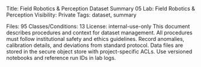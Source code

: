 Title: Field Robotics & Perception Dataset Summary 05
Lab: Field Robotics & Perception
Visibility: Private
Tags: dataset, summary

Files: 95
Classes/Conditions: 13
License: internal-use-only
This document describes procedures and context for dataset management.
All procedures must follow institutional safety and ethics guidelines.
Record anomalies, calibration details, and deviations from standard protocol.
Data files are stored in the secure object store with project-specific ACLs.
Use versioned notebooks and reference run IDs in lab logs.
